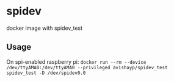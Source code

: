 # spidev
docker image with spidev_test

## Usage
On spi-enabled raspberry pi:
`docker run --rm --device /dev/ttyAMA0:/dev/ttyAMA0 --privileged avishayp/spidev_test spidev_test -D /dev/spidev0.0`
